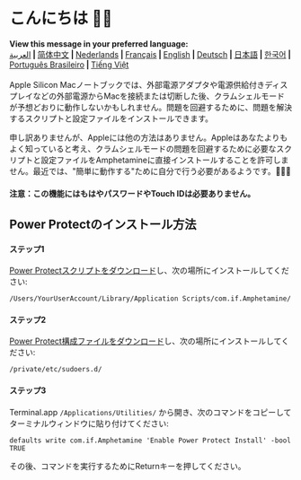 # こんにちは 👋🏼
<b>View this message in your preferred language:</b><br><a href="https://x74353.github.io/Amphetamine-Power-Protect/Localized/PowerProtectInstall_Arabic.html">العربية</a><b> | </b><a href="https://x74353.github.io/Amphetamine-Power-Protect/Localized/PowerProtectInstall_ChineseSimplified.html">简体中文<a><b> | </b><a href="https://x74353.github.io/Amphetamine-Power-Protect/Localized/PowerProtectInstall_Dutch.html">Nederlands</a><b> | </b><a href="https://x74353.github.io/Amphetamine-Power-Protect/Localized/PowerProtectInstall_French.html">Français</a><b> | </b><a href="https://x74353.github.io/Amphetamine-Power-Protect/">English</a><b> | </b><a href="https://x74353.github.io/Amphetamine-Power-Protect/Localized/PowerProtectInstall_German.html">Deutsch</a><b> | </b><a href="https://x74353.github.io/Amphetamine-Power-Protect/Localized/PowerProtectInstall_Japanese.html">日本語</a><b> | </b><a href="https://x74353.github.io/Amphetamine-Power-Protect/Localized/PowerProtectInstall_Korean.html">한국어</a><b> | </b><a href="https://x74353.github.io/Amphetamine-Power-Protect/Localized/PowerProtectInstall_Portuguese.html">Português Brasileiro</a><b> | </b><a href="https://x74353.github.io/Amphetamine-Power-Protect/Localized/PowerProtectInstall_Vietnamese.html">Tiếng Việt</a>
<br><br>
Apple Silicon Macノートブックでは、外部電源アダプタや電源供給付きディスプレイなどの外部電源からMacを接続または切断した後、クラムシェルモードが予想どおりに動作しないかもしれません。問題を回避するために、問題を解決するスクリプトと設定ファイルをインストールできます。

申し訳ありませんが、Appleには他の方法はありません。Appleはあなたよりもよく知っていると考え、クラムシェルモードの問題を回避するために必要なスクリプトと設定ファイルをAmphetamineに直接インストールすることを許可しません。最近では、"簡単に動作する"ために自分で行う必要があるようです。🔨💪🏼

<h4>注意：この機能にはもはやパスワードやTouch IDは必要ありません。</h4>

## Power Protectのインストール方法

<h4>ステップ1</h4>
<a href="https://raw.githubusercontent.com/x74353/Amphetamine/master/Files/PowerProtect_Script.zip">Power Protectスクリプトをダウンロード</a>し、次の場所にインストールしてください:<br>

```
/Users/YourUserAccount/Library/Application Scripts/com.if.Amphetamine/
```

<h4>ステップ2</h4>

<a href="https://raw.githubusercontent.com/x74353/Amphetamine/master/Files/PowerProtect_Configuration.zip">Power Protect構成ファイルをダウンロード</a>し、次の場所にインストールしてください:

```
/private/etc/sudoers.d/
```

<h4>ステップ3</h4>

Terminal.app ```/Applications/Utilities/``` から開き、次のコマンドをコピーしてターミナルウィンドウに貼り付けてください:

```
defaults write com.if.Amphetamine 'Enable Power Protect Install' -bool TRUE
```

その後、コマンドを実行するためにReturnキーを押してください。
